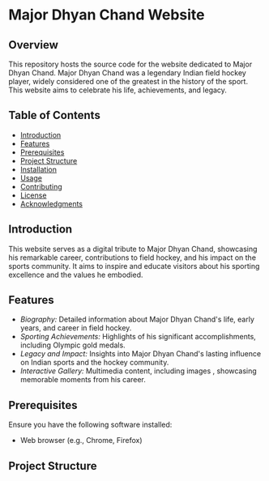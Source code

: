 # Major Dhyan Chand Website

## Overview

This repository hosts the source code for the website dedicated to Major Dhyan Chand. Major Dhyan Chand was a legendary Indian field hockey player, widely considered one of the greatest in the history of the sport. This website aims to celebrate his life, achievements, and legacy.

## Table of Contents

- [Introduction](#introduction)
- [Features](#features)
- [Prerequisites](#prerequisites)
- [Project Structure](#project-structure)
- [Installation](#installation)
- [Usage](#usage)
- [Contributing](#contributing)
- [License](#license)
- [Acknowledgments](#acknowledgments)

## Introduction

This website serves as a digital tribute to Major Dhyan Chand, showcasing his remarkable career, contributions to field hockey, and his impact on the sports community. It aims to inspire and educate visitors about his sporting excellence and the values he embodied.

## Features

- *Biography:* Detailed information about Major Dhyan Chand's life, early years, and career in field hockey.
- *Sporting Achievements:* Highlights of his significant accomplishments, including Olympic gold medals.
- *Legacy and Impact:* Insights into Major Dhyan Chand's lasting influence on Indian sports and the hockey community.
- *Interactive Gallery:* Multimedia content, including images , showcasing memorable moments from his career.

## Prerequisites

Ensure you have the following software installed:

- Web browser (e.g., Chrome, Firefox)

## Project Structure
